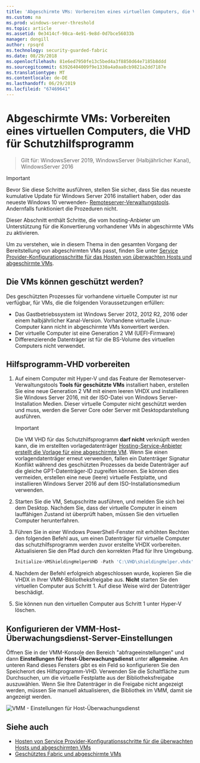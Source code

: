 ```yaml
---
title: 'Abgeschirmte VMs: Vorbereiten eines virtuellen Computers, die VHD für Schutzhilfsprogramm'
ms.custom: na
ms.prod: windows-server-threshold
ms.topic: article
ms.assetid: 0e3414cf-98ca-4e91-9e8d-0d7bce56033b
manager: dongill
author: rpsqrd
ms.technology: security-guarded-fabric
ms.date: 08/29/2018
ms.openlocfilehash: 81e6ed7950fe13c5bed4a3f8850d64e7185b8ddd
ms.sourcegitcommit: 63926404009f9e1330a4a0aa8cb9821a2dd7187e
ms.translationtype: MT
ms.contentlocale: de-DE
ms.lasthandoff: 06/29/2019
ms.locfileid: "67469641"
---
```

# <a name="shielded-vms---preparing-a-vm-shielding-helper-vhd"></a>Abgeschirmte VMs: Vorbereiten eines virtuellen Computers, die VHD für Schutzhilfsprogramm

>Gilt für: WindowsServer 2019, WindowsServer (Halbjährlicher Kanal), WindowsServer 2016

> [!IMPORTANT]
> Bevor Sie diese Schritte ausführen, stellen Sie sicher, dass Sie das neueste kumulative Update für Windows Server 2016 installiert haben, oder das neueste Windows 10 verwenden- [Remoteserver-Verwaltungstools](https://www.microsoft.com/en-us/download/details.aspx?id=45520). Andernfalls funktioniert die Prozeduren nicht. 

Dieser Abschnitt enthält Schritte, die vom hosting-Anbieter um Unterstützung für die Konvertierung vorhandener VMs in abgeschirmte VMs zu aktivieren.

Um zu verstehen, wie in diesem Thema in den gesamten Vorgang der Bereitstellung von abgeschirmten VMs passt, finden Sie unter [Service Provider-Konfigurationsschritte für das Hosten von überwachten Hosts und abgeschirmte VMs](guarded-fabric-configuration-scenarios-for-shielded-vms-overview.md).

## <a name="which-vms-can-be-shielded"></a>Die VMs können geschützt werden?

Des geschützten Prozesses für vorhandene virtuelle Computer ist nur verfügbar, für VMs, die die folgenden Voraussetzungen erfüllen:

- Das Gastbetriebssystem ist Windows Server 2012, 2012 R2, 2016 oder einem halbjährlicher Kanal-Version. Vorhandene virtuelle Linux-Computer kann nicht in abgeschirmte VMs konvertiert werden.
- Der virtuelle Computer ist eine Generation 2 VM (UEFI-Firmware)
- Differenzierende Datenträger ist für die BS-Volume des virtuellen Computers nicht verwendet.

## <a name="prepare-helper-vhd"></a>Hilfsprogramm-VHD vorbereiten

1.  Auf einem Computer mit Hyper-V und das Feature der Remoteserver-Verwaltungstools **Tools für geschützte VMs** installiert haben, erstellen Sie eine neue Generation 2 VM mit einem leeren VHDX und installieren Sie Windows Server 2016, mit der ISO-Datei von Windows Server-Installation Medien. Dieser virtuelle Computer nicht geschützt werden und muss, werden die Server Core oder Server mit Desktopdarstellung ausführen.

    > [!IMPORTANT]
    > Die VM VHD für das Schutzhilfsprogramm **darf nicht** verknüpft werden kann, die im erstellten vorlagedatenträger [Hosting-Service-Anbieter erstellt die Vorlage für eine abgeschirmte VM](guarded-fabric-create-a-shielded-vm-template.md). Wenn Sie einen vorlagendatenträger erneut verwenden, fallen ein Datenträger Signatur Konflikt während des geschützten Prozesses da beide Datenträger auf die gleiche GPT-Datenträger-ID zugreifen können. Sie können dies vermeiden, erstellen eine neue (leere) virtuelle Festplatte, und installieren Windows Server 2016 auf dem ISO-Installationsmedium verwenden.

2.  Starten Sie die VM, Setupschritte ausführen, und melden Sie sich bei dem Desktop. Nachdem Sie, dass der virtuelle Computer in einem lauffähigen Zustand ist überprüft haben, müssen Sie den virtuellen Computer herunterfahren.

3.  Führen Sie in einer Windows PowerShell-Fenster mit erhöhten Rechten den folgenden Befehl aus, um einen Datenträger für virtuelle Computer das schutzhilfsprogramm werden zuvor erstellte VHDX vorbereiten. Aktualisieren Sie den Pfad durch den korrekten Pfad für Ihre Umgebung.

    ```powershell
    Initialize-VMShieldingHelperVHD -Path 'C:\VHD\shieldingHelper.vhdx'
    ```

4.  Nachdem der Befehl erfolgreich abgeschlossen wurde, kopieren Sie die VHDX in Ihrer VMM-Bibliotheksfreigabe aus. **Nicht** starten Sie den virtuellen Computer aus Schritt 1. Auf diese Weise wird der Datenträger beschädigt.

5.  Sie können nun den virtuellen Computer aus Schritt 1 unter Hyper-V löschen.

## <a name="configure-vmm-host-guardian-server-settings"></a>Konfigurieren der VMM-Host-Überwachungsdienst-Server-Einstellungen

Öffnen Sie in der VMM-Konsole den Bereich "abfrageeinstellungen" und dann **Einstellungen für Host-Überwachungsdienst** unter **allgemeine**. Am unteren Rand dieses Fensters gibt es ein Feld so konfigurieren Sie den Speicherort des Hilfsprogramm-VHD. Verwenden Sie die Schaltfläche zum Durchsuchen, um die virtuelle Festplatte aus der Bibliotheksfreigabe auszuwählen. Wenn Sie Ihre Datenträger in die Freigabe nicht angezeigt werden, müssen Sie manuell aktualisieren, die Bibliothek im VMM, damit sie angezeigt werden.

![VMM - Einstellungen für Host-Überwachungsdienst](../media/Guarded-Fabric-Shielded-VM/guarded-host-vmm-hgs-settings-01.png)

## <a name="see-also"></a>Siehe auch

- [Hosten von Service Provider-Konfigurationsschritte für die überwachten Hosts und abgeschirmten VMs](guarded-fabric-configuration-scenarios-for-shielded-vms-overview.md)
- [Geschütztes Fabric und abgeschirmte VMs](guarded-fabric-and-shielded-vms-top-node.md)
